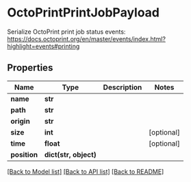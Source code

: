 # OctoPrintPrintJobPayload

Serialize OctoPrint print job status events: https://docs.octoprint.org/en/master/events/index.html?highlight=events#printing

## Properties
Name | Type | Description | Notes
------------ | ------------- | ------------- | -------------
**name** | **str** |  | 
**path** | **str** |  | 
**origin** | **str** |  | 
**size** | **int** |  | [optional] 
**time** | **float** |  | [optional] 
**position** | **dict(str, object)** |  | 

[[Back to Model list]](../README.md#documentation-for-models) [[Back to API list]](../README.md#documentation-for-api-endpoints) [[Back to README]](../README.md)


